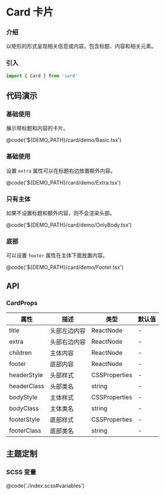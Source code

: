 # Card 卡片

### 介绍

以矩形的形式呈现相关信息或内容，包含标题、内容和相关元素。

### 引入

```ts
import { Card } from 'sard'
```

## 代码演示

### 基础使用

展示带标题和内容的卡片。

@code('${DEMO_PATH}/card/demo/Basic.tsx')

### 基础使用

设置 `extra` 属性可以在标题右边放置额外内容。

@code('${DEMO_PATH}/card/demo/Extra.tsx')

### 只有主体

如果不设置标题和额外内容，则不会渲染头部。

@code('${DEMO_PATH}/card/demo/OnlyBody.tsx')

### 底部

可以设置 `footer` 属性在主体下面放置内容。

@code('${DEMO_PATH}/card/demo/Footer.tsx')

## API

### CardProps

| 属性        | 描述         | 类型          | 默认值 |
| ----------- | ------------ | ------------- | ------ |
| title       | 头部左边内容 | ReactNode     | -      |
| extra       | 头部右边内容 | ReactNode     | -      |
| children    | 主体内容     | ReactNode     | -      |
| footer      | 底部内容     | ReactNode     | -      |
| headerStyle | 头部样式     | CSSProperties | -      |
| headerClass | 头部类名     | string        | -      |
| bodyStyle   | 主体样式     | CSSProperties | -      |
| bodyClass   | 主体类名     | string        | -      |
| footerStyle | 底部样式     | CSSProperties | -      |
| footerClass | 底部类名     | string        | -      |

## 主题定制

### SCSS 变量

@code('./index.scss#variables')
